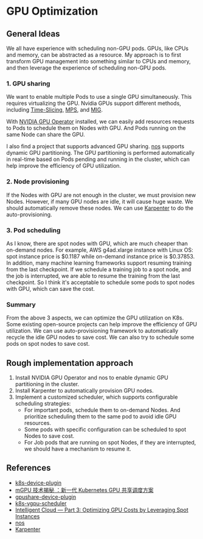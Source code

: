 # GPU Optimization

## General Ideas

We all have experience with scheduling non-GPU pods. GPUs, like CPUs and memory, can be abstracted as a resource. My approach is to first transform GPU management into something similar to CPUs and memory, and then leverage the experience of scheduling non-GPU pods.

### 1. GPU sharing

We want to enable multiple Pods to use a single GPU simultaneously. This requires virtualizing the GPU. Nvidia GPUs support different methods, including [Time-Slicing](https://docs.nvidia.com/datacenter/cloud-native/gpu-operator/latest/gpu-sharing.html), [MPS](https://docs.nvidia.com/deploy/mps/), and [MIG](https://docs.nvidia.com/datacenter/cloud-native/gpu-operator/latest/gpu-operator-mig.html).

With [NVIDIA GPU Operator](https://docs.nvidia.com/datacenter/cloud-native/gpu-operator/latest/overview.html) installed, we can easily add resources requests to Pods to schedule them on Nodes with GPU. And Pods running on the same Node can share the GPU.

I also find a project that supports advanced GPU sharing. [nos](https://nebuly-ai.github.io/nos/overview/) supports dynamic GPU partitioning. The GPU partitioning is performed automatically in real-time based on Pods pending and running in the cluster, which can help improve the efficiency of GPU utilization.

### 2. Node provisioning

If the Nodes with GPU are not enough in the cluster, we must provision new Nodes. However, if many GPU nodes are idle, it will cause huge waste. We should automatically remove these nodes. We can use [Karpenter](https://karpenter.sh/) to do the auto-provisioning.

### 3. Pod scheduling

As I know, there are spot nodes with GPU, which are much cheaper than on-demand nodes. For example, AWS g4ad.xlarge instance with Linux OS: spot instance price is $0.1187 while on-demand instance price is $0.37853. In addition, many machine learning frameworks support resuming training from the last checkpoint. If we schedule a training job to a spot node, and the job is interrupted, we are able to resume the training from the last checkpoint. So I think it's acceptable to schedule some pods to spot nodes with GPU, which can save the cost.

### Summary

From the above 3 aspects, we can optimize the GPU utilization on K8s. Some existing open-source projects can help improve the efficiency of GPU utilization. We can use auto-provisioning framework to automatically recycle the idle GPU nodes to save cost. We can also try to schedule some pods on spot nodes to save cost.

## Rough implementation approach

1. Install NVIDIA GPU Operator and nos to enable dynamic GPU partitioning in the cluster.
2. Install Karpenter to automatically provision GPU nodes.
3. Implement a customized scheduler, which supports configurable scheduling strategies:
   - For important pods, schedule them to on-demand Nodes. And prioritize scheduling them to the same pod to avoid idle GPU resources.
   - Some pods with specific configuration can be scheduled to spot Nodes to save cost.
   - For Job pods that are running on spot Nodes, if they are interrupted, we should have a mechanism to resume it.

## References

- [k8s-device-plugin](https://github.com/NVIDIA/k8s-device-plugin)
- [mGPU 技术揭秘 ：新一代 Kubernetes GPU 共享调度方案](https://developer.volcengine.com/articles/7317093341425434674)
- [gpushare-device-plugin](https://github.com/AliyunContainerService/gpushare-device-plugin)
- [k8s-vgpu-scheduler](https://github.com/4paradigm/k8s-vgpu-scheduler/blob/master/README.md)
- [Intelligent Cloud — Part 3: Optimizing GPU Costs by Leveraging Spot Instances](https://medium.com/lunit/optimizing-gpu-costs-by-leveraging-spot-instances-189e5dfc17ee)
- [nos](https://nebuly-ai.github.io/nos/overview/)
- [Karpenter](https://karpenter.sh/)
